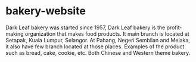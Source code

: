 # bakery-website
Dark Leaf bakery was started since 1957, Dark Leaf bakery is the profit-making organization that makes food products. It main branch is located at Setapak, Kuala Lumpur, Selangor. At Pahang, Negeri Sembilan and Melaka, it also have few branch located at those places. Examples of the product such as bread, cake, cookie, etc. Both Chinese and Western theme bakery. 
